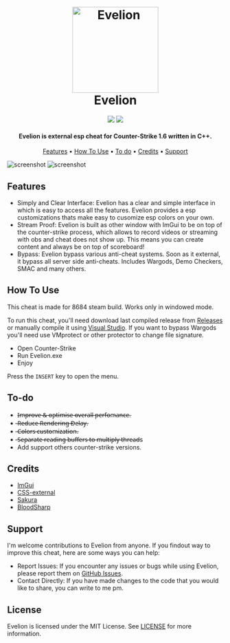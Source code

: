 <h1 align="center">
  <br>
  <a href="https://github.com/3a1/Evelion"><img src="https://i.imgur.com/kC8emJ4.png" alt="Evelion" width="200"></a>
  <br>
  Evelion
  <br>
</h1>

<div align="center">
  <img src="https://img.shields.io/badge/License-MIT-green">
  <img src="https://img.shields.io/badge/Language-C%2B%2B-red">
</div>

<h4 align="center">Evelion is external esp cheat for Counter-Strike 1.6 written in <b>C++</b>.</h4>

<p align="center">
  <a href="#features">Features</a> •
  <a href="#how-to-use">How To Use</a> •
  <a href="#to-do">To do</a> •
  <a href="#credits">Credits</a> •
  <a href="#support">Support</a>
</p>

![screenshot](https://i.imgur.com/1MTskRB.png)
![screenshot](https://i.imgur.com/ymtV3ND.png)

## Features

* Simply and Clear Interface: Evelion has a clear and simple interface in which is easy to access all the features. Evelion provides a esp customizations thats make easy to cusomize esp colors on your own.
* Stream Proof: Evelion is built as other window with ImGui to be on top of the counter-strike process, which allows to record videos or streaming with obs and cheat does not show up. This means you can create content and always be on top of scoreboard!
* Bypass: Evelion bypass various anti-cheat systems. Soon as it external, it bypass all server side anti-cheats. Includes Wargods, Demo Checkers, SMAC and many others.


## How To Use

This cheat is made for 8684 steam build.
Works only in windowed mode.

To run this cheat, you'll need download last compiled release from [Releases](https://github.com/3a1/Evelion/releases/) or manually compile it using [Visual Studio](https://visualstudio.microsoft.com/). If you want to bypass Wargods you'll need use VMprotect or other protector to change file signature. 

* Open Counter-Strike
* Run Evelion.exe
* Enjoy

Press the `INSERT` key to open the menu.     

## To-do

* I̶m̶p̶r̶o̶v̶e̶ ̶&̶ ̶o̶p̶t̶i̶m̶i̶s̶e̶ ̶o̶v̶e̶r̶a̶l̶l̶ ̶p̶e̶r̶f̶o̶m̶a̶n̶c̶e̶.
* ̶R̶e̶d̶u̶c̶e̶ ̶R̶e̶n̶d̶e̶r̶i̶n̶g̶ ̶D̶e̶l̶a̶y̶.
* ̶C̶o̶l̶o̶r̶s̶ ̶c̶u̶s̶t̶o̶m̶i̶z̶a̶t̶i̶o̶n̶.
* ̶S̶e̶p̶a̶r̶a̶t̶e̶ ̶r̶e̶a̶d̶i̶n̶g̶ ̶b̶u̶f̶f̶e̶r̶s̶ ̶t̶o̶ ̶m̶u̶l̶t̶i̶p̶l̶y̶ ̶t̶h̶r̶e̶a̶d̶s
* Add support others counter-strike versions.

## Credits

- [ImGui](https://github.com/ocornut/imgui)
- [CSS-external](https://github.com/ALittlePatate/CSS-external)
- [Sakura](https://github.com/bit-paper/sakura)
- [BloodSharp](https://github.com/BloodSharp)

## Support

I'm welcome contributions to Evelion from anyone. If you findout way to improve this cheat, here are some ways you can help:

* Report Issues: If you encounter any issues or bugs while using Evelion, please report them on [GitHub Issues](https://github.com/3a1/Evelion/issues).
* Contact Directly: If you have made changes to the code that you would like to share, you can write to me pm.

## License

Evelion is licensed under the MIT License. See [LICENSE](https://github.com/3a1/Evelion/blob/main/LICENSE) for more information.
